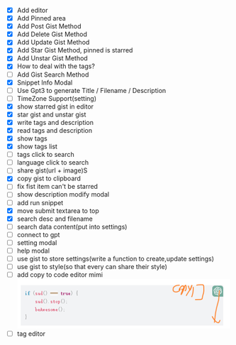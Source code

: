 - [X]  Add editor
- [X]  Add Pinned area
- [x] Add Post Gist Method
- [x] Add Delete Gist Method
- [x] Add Update Gist Method
- [x] Add Star Gist Method, pinned is starred
- [x] Add Unstar Gist Method
- [x] How to deal with the tags?
- [ ] Add Gist Search Method
- [X] Snippet Info Modal
- [ ] Use Gpt3 to generate Title / Filename / Description
- [ ] TimeZone Support(setting)
- [X] show starred gist in editor
- [X] star gist and unstar gist
- [x] write tags and description
- [X] read tags and description
- [X] show tags
- [X] show tags list
- [ ] tags click to search
- [ ] language click to search
- [ ] share gist(url + image)S
- [X] copy gist to clipboard
- [ ] fix fist item can't be starred
- [ ] show description modify modal
- [ ] add run snippet 
- [X] move submit textarea to top
- [X] search desc and filename
- [ ] search data content(put into settings)
- [ ] connect to gpt
- [ ] setting modal
- [ ] help modal
- [ ] use gist to store settings(write a function to create,update settings)
- [ ] use gist to style(so that every can share their style)
- [ ] add copy to code editor mimi ![img.png](image/img.png)
- [ ] tag editor